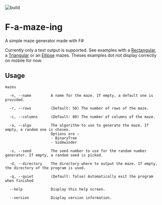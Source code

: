 ![build](https://github.com/apixelinspace/F-a-maze-ing/workflows/build/badge.svg)

# F-a-maze-ing
A simple maze generator made with F#

Currently only a text output is supported.
See examples with a [Rectangular](https://apixelinspace.github.io/F-a-maze-ing/RectangularMaze.html), a [Triangular](https://apixelinspace.github.io/F-a-maze-ing/TriangularMaze.html) or an [Ellipse](https://apixelinspace.github.io/F-a-maze-ing/EllipseMaze.html) mazes.
Theses examples dot not display correctly on mobile for now. 

## Usage
```
mazes

  -n, --name         A name for the maze. If empty, a default one is provided.

  -r, --rows         (Default: 50) The number of rows of the maze.

  -c, --columns      (Default: 80) The number of columns of the maze.

  -a, --algo         The algorithm to use to generate the maze. If empty, a random one is chosen.
                     Options are :
                     - BinaryTree
                     - Sidewinder

  -s, --seed         The seed number to use for the random number generator. If empty, a random seed is picked.

  -d, --directory    The directory where to output the maze. If empty, the directory of the program is used.

  -q, --quiet        (Default: false) Automatically exit the program when finished

  --help             Display this help screen.

  --version          Display version information.
```
